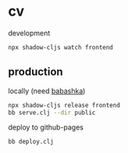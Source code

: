 # cv

development
```sh
npx shadow-cljs watch frontend
```

## production

locally (need [babashka](https://book.babashka.org/#_installation))
```sh
npx shadow-cljs release frontend
bb serve.clj --dir public
```

deploy to github-pages
```sh
bb deploy.clj
```